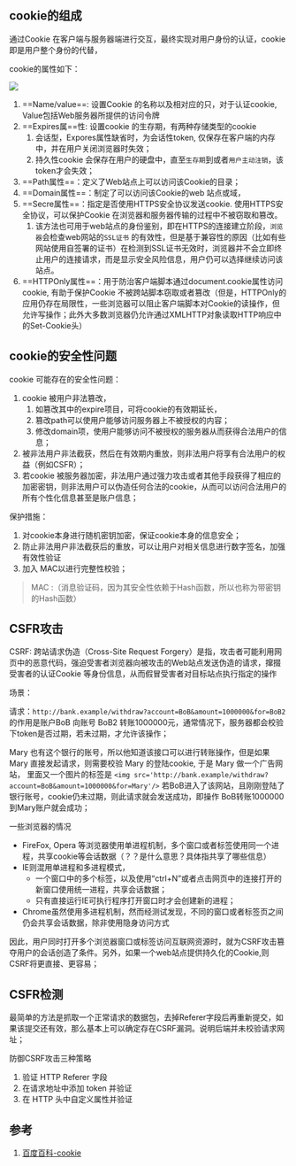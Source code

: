 
## cookie的组成


通过Cookie 在客户端与服务器端进行交互，最终实现对用户身份的认证，cookie即是用户整个身份的代替，

cookie的属性如下：

<img src='/Blog/images/cookie的组成.jpg' />

1. ==Name/value==:  设置Cookie 的名称以及相对应的只，对于认证cookie, Value包括Web服务器所提供的访问令牌
2. ==Expires属==性: 设置cookie 的生存期，有两种存储类型的cookie
   1. 会话型，Expores属性缺省时，为会话性token, 仅保存在客户端的内存中，并在用户关闭浏览器时失效；
   2. 持久性cookie 会保存在用户的硬盘中，直至`生存期`到或者`用户主动注销`，该token才会失效；
3. ==Path属性==：定义了Web站点上可以访问该Cookie的目录；
4. ==Domain属性==：制定了可以访问该Cookie的web 站点或域，
5. ==Secre属性==：指定是否使用HTTPS安全协议发送cookie. 使用HTTPS安全协议，可以保护Cookie 在浏览器和服务器传输的过程中不被窃取和篡改。
   1. 该方法也可用于web站点的身份鉴别，即在HTTPS的连接建立阶段，`浏览器`会检查web网站的`SSL证书` 的有效性，但是基于兼容性的原因（比如有些网站使用自签署的证书）在检测到SSL证书无效时，浏览器并不会立即终止用户的连接请求，而是显示安全风险信息，用户仍可以选择继续访问该站点。
6. ==HTTPOnly属性==：用于防治客户端脚本通过document.cookie属性访问cookie, 有助于保护Cookie 不被跨站脚本窃取或者篡改（但是，HTTPOnly的应用仍存在局限性，一些浏览器可以阻止客户端脚本对Cookie的读操作，但允许写操作；此外大多数浏览器仍允许通过XMLHTTP对象读取HTTP响应中的Set-Cookie头）



## cookie的安全性问题

cookie 可能存在的安全性问题：

1. cookie 被用户非法篡改，
   1. 如篡改其中的expire项目，可将cookie的有效期延长，
   2. 篡改path可以使用户能够访问服务器上不被授权的内容；
   3. 修改domain项，使用户能够访问不被授权的服务器从而获得合法用户的信息；
2. 被非法用户非法截获，然后在有效期内重放，则非法用户将享有合法用户的权益（例如CSFR）；
3. 若cookie 被服务器加密，非法用户通过强力攻击或者其他手段获得了相应的加密密钥，则非法用户可以伪造任何合法的cookie，从而可以访问合法用户的所有个性化信息甚至是账户信息；


保护措施：
1. 对cookie本身进行随机密钥加密，保证cookie本身的信息安全；
2. 防止非法用户非法截获后的重放，可以让用户对相关信息进行数字签名，加强有效性验证
3. 加入 MAC以进行完整性校验；

> MAC :（消息验证码，因为其安全性依赖于Hash函数，所以也称为带密钥的Hash函数）




## CSFR攻击

CSRF: 跨站请求伪造（Cross-Site Request Forgery）是指，攻击者可能利用网页中的恶意代码，强迫受害者浏览器向被攻击的Web站点发送伪造的请求，撺掇受害者的认证Cookie 等身份信息，从而假冒受害者对目标站点执行指定的操作

场景：

请求：`http://bank.example/withdraw?account=BoB&amount=1000000&for=BoB2` 的作用是账户BoB 向账号 BoB2 转账1000000元，通常情况下，服务器都会校验下token是否过期，若未过期，才允许该操作；

 Mary 也有这个银行的账号，所以他知道该接口可以进行转账操作，但是如果 Mary 直接发起请求，则需要校验 Mary 的登陆cookie, 于是   Mary 做一个广告网站， 里面又一个图片的标签是 `<img src='http://bank.example/withdraw?account=BoB&amount=1000000&for=Mary'/>` 若BoB进入了该网站，且刚刚登陆了银行账号，cookie仍未过期，则此请求就会发送成功，即操作 BoB转账1000000到Mary账户就会成功；


一些浏览器的情况

- FireFox, Opera 等浏览器使用单进程机制，多个窗口或者标签使用同一个进程，共享cookie等会话数据（？？是什么意思？具体指共享了哪些信息）
- IE则混用单进程和多进程模式，
  - 一个窗口中的多个标签，以及使用“ctrl+N”或者点击网页中的连接打开的新窗口使用统一进程，共享会话数据；
  - 只有直接运行IE可执行程序打开窗口时才会创建新的进程；
- Chrome虽然使用多进程机制，然而经测试发现，不同的窗口或者标签页之间仍会共享会话数据，除非使用隐身访问方式

因此，用户同时打开多个浏览器窗口或标签访问互联网资源时，就为CSRF攻击篡夺用户的会话创造了条件。另外，如果一个web站点提供持久化的Cookie,则CSRF将更直接、更容易；


## CSFR检测

最简单的方法是抓取一个正常请求的数据包，去掉Referer字段后再重新提交，如果该提交还有效，那么基本上可以确定存在CSRF漏洞。说明后端并未校验请求网址；

防御CSRF攻击三种策略
1. 验证 HTTP Referer 字段
2. 在请求地址中添加 token 并验证
3. 在 HTTP 头中自定义属性并验证



##  参考

1. [百度百科-cookie](https://baike.baidu.com/item/cookie/1119)

